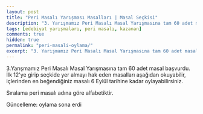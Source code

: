 ```yaml
---
layout: post
title: "Peri Masalı Yarışması Masalları | Masal Seçkisi"
description: "3. Yarışmamız Peri Masalı Masal Yarışmasına tam 60 adet masal başvurdu. İlk 12'ye girip seçkide yer almayı hak eden masalları aşağıdan okuyabilir, içlerinden en beğendiğiniz masalı 6 Eylül tarihine kadar oylayabilirsiniz."
tags: [edebiyat yarışmaları, peri masalı, kazanan]
comments: true
hidden: true
permalink: "peri-masali-oylama/"
excerpt: "3. Yarışmamız Peri Masalı Masal Yarışmasına tam 60 adet masal başvurdu. İlk 12'ye girip seçkide yer almayı hak eden masalları aşağıdan okuyabilir, içlerinden en beğendiğiniz masalı 6 Eylül tarihine kadar oylayabilirsiniz."
---
```


3.Yarışmamız Peri Masalı Masal Yarışmasına tam 60 adet masal başvurdu. İlk 12'ye girip seçkide yer almayı hak eden masalları aşağıdan okuyabilir, içlerinden en beğendiğiniz masalı 6 Eylül tarihine kadar oylayabilirsiniz.

Sıralama peri masalı adına göre alfabetiktir.

Güncelleme: oylama sona erdi